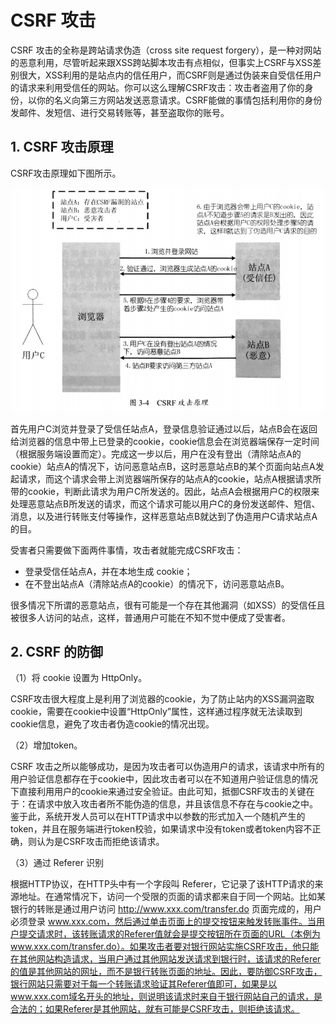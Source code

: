 # CSRF 攻击

CSRF 攻击的全称是跨站请求伪造（cross site request forgery），是一种对网站的恶意利用，尽管听起来跟XSS跨站脚本攻击有点相似，但事实上CSRF与XSS差别很大，XSS利用的是站点内的信任用户，而CSRF则是通过伪装来自受信任用户的请求来利用受信任的网站。你可以这么理解CSRF攻击：攻击者盗用了你的身份，以你的名义向第三方网站发送恶意请求。CSRF能做的事情包括利用你的身份发邮件、发短信、进行交易转账等，甚至盗取你的账号。

## 1. CSRF 攻击原理

CSRF攻击原理如下图所示。

![Image text](https://github.com/yuanhaoz/SecurityDemo/blob/develop/src/main/java/com/zyh/常见的Web攻击手段/CSRF攻击/CSRF.png)

首先用户C浏览并登录了受信任站点A，登录信息验证通过以后，站点B会在返回给浏览器的信息中带上已登录的cookie，cookie信息会在浏览器端保存一定时间（根据服务端设置而定）。完成这一步以后，用户在没有登出（清除站点A的cookie）站点A的情况下，访问恶意站点B，这时恶意站点B的某个页面向站点A发起请求，而这个请求会带上浏览器端所保存的站点A的cookie，站点A根据请求所带的cookie，判断此请求为用户C所发送的。因此，站点A会根据用户C的权限来处理恶意站点B所发送的请求，而这个请求可能以用户C的身份发送邮件、短信、消息，以及进行转账支付等操作，这样恶意站点B就达到了伪造用户C请求站点A的目。

受害者只需要做下面两件事情，攻击者就能完成CSRF攻击：

- 登录受信任站点A，并在本地生成 cookie；
- 在不登出站点A（清除站点A的cookie）的情况下，访问恶意站点B。

很多情况下所谓的恶意站点，很有可能是一个存在其他漏洞（如XSS）的受信任且被很多人访问的站点，这样，普通用户可能在不知不觉中便成了受害者。

## 2. CSRF 的防御

（1）将 cookie 设置为 HttpOnly。

CSRF攻击很大程度上是利用了浏览器的cookie，为了防止站内的XSS漏洞盗取cookie，需要在cookie中设置“HttpOnly”属性，这样通过程序就无法读取到cookie信息，避免了攻击者伪造cookie的情况出现。

（2）增加token。

CSRF 攻击之所以能够成功，是因为攻击者可以伪造用户的请求，该请求中所有的用户验证信息都存在于cookie中，因此攻击者可以在不知道用户验证信息的情况下直接利用用户的cookie来通过安全验证。由此可知，抵御CSRF攻击的关键在于：在请求中放入攻击者所不能伪造的信息，并且该信息不存在与cookie之中。鉴于此，系统开发人员可以在HTTP请求中以参数的形式加入一个随机产生的token，并且在服务端进行token校验，如果请求中没有token或者token内容不正确，则认为是CSRF攻击而拒绝该请求。

（3）通过 Referer 识别

根据HTTP协议，在HTTP头中有一个字段叫 Referer，它记录了该HTTP请求的来源地址。在通常情况下，访问一个受限的页面的请求都来自于同一个网站。比如某银行的转账是通过用户访问 http://www.xxx.com/transfer.do 页面完成的，用户必须登录 www.xxx.com，然后通过单击页面上的提交按钮来触发转账事件。当用户提交请求时，该转账请求的Referer值就会是提交按钮所在页面的URL（本例为www.xxx.com/transfer.do）。如果攻击者要对银行网站实施CSRF攻击，他只能在其他网站构造请求，当用户通过其他网站发送请求到银行时，该请求的Referer的值是其他网站的网址，而不是银行转账页面的地址。因此，要防御CSRF攻击，银行网站只需要对于每一个转账请求验证其Referer值即可，如果是以www.xxx.com域名开头的地址，则说明该请求时来自于银行网站自己的请求，是合法的；如果Referer是其他网站，就有可能是CSRF攻击，则拒绝该请求。
